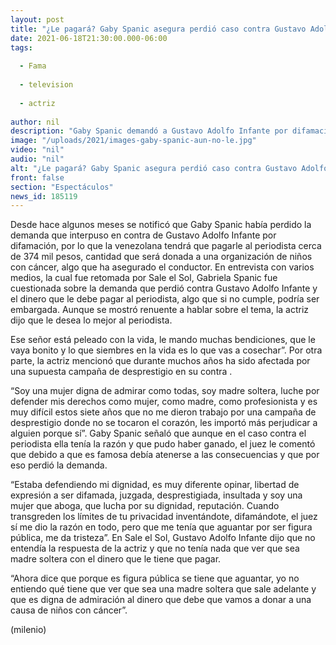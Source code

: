 ```yaml
---
layout: post
title: "¿Le pagará? Gaby Spanic asegura perdió caso contra Gustavo Adolfo Infante por ser famosa"
date: 2021-06-18T21:30:00.000-06:00
tags:
  
  - Fama
  
  - television
  
  - actriz
  
author: nil
description: "Gaby Spanic demandó a Gustavo Adolfo Infante por difamación, sin embargo, perdió el caso y deberá pagarle al periodista más de 300 mil pesos. "
image: "/uploads/2021/images-gaby-spanic-aun-no-le.jpg"
video: "nil"
audio: "nil"
alt: "¿Le pagará? Gaby Spanic asegura perdió caso contra Gustavo Adolfo Infante por ser famosa"
front: false
section: "Espectáculos"
news_id: 185119
---
```


Desde hace algunos meses se notificó que Gaby Spanic había perdido la demanda que interpuso en contra de Gustavo Adolfo Infante por difamación, por lo que la venezolana tendrá que pagarle al periodista cerca de 374 mil pesos, cantidad que será donada a una organización de niños con cáncer, algo que ha asegurado el conductor. 
En entrevista con varios medios, la cual fue retomada por Sale el Sol, Gabriela Spanic fue cuestionada sobre la demanda que perdió contra Gustavo Adolfo Infante y el dinero que le debe pagar al periodista, algo que si no cumple, podría ser embargada. Aunque se mostró renuente a hablar sobre el tema, la actriz dijo que le desea lo mejor al periodista. 

Ese señor está peleado con la vida, le mando muchas bendiciones, que le vaya bonito y lo que siembres en la vida es lo que vas a cosechar”. Por otra parte, la actriz mencionó que durante muchos años ha sido afectada por una supuesta campaña de desprestigio en su contra .

“Soy una mujer digna de admirar como todas, soy madre soltera, luche por defender mis derechos como mujer, como madre, como profesionista y es muy difícil estos siete años que no me dieron trabajo por una campaña de desprestigio donde no se tocaron el corazón, les importó más perjudicar a alguien porque sí”. 
Gaby Spanic señaló que aunque en el caso contra el periodista ella tenía la razón y que pudo haber ganado, el juez le comentó que debido a que es famosa debía atenerse a las consecuencias y que por eso perdió la demanda. 

“Estaba defendiendo mi dignidad, es muy diferente opinar, libertad de expresión a ser difamada, juzgada, desprestigiada, insultada y soy una mujer que aboga, que lucha por su dignidad, reputación. Cuando transgreden los límites de tu privacidad inventándote, difamándote, el juez sí me dio la razón en todo, pero que me tenía que aguantar por ser figura pública, me da tristeza”. 
En Sale el Sol, Gustavo Adolfo Infante dijo que no entendía la respuesta de la actriz y que no tenía nada que ver que sea madre soltera con el dinero que le tiene que pagar. 

“Ahora dice que porque es figura pública se tiene que aguantar, yo no entiendo qué tiene que ver que sea una madre soltera que sale adelante y que es digna de admiración al dinero que debe que vamos a donar a una causa de niños con cáncer”.

(milenio)